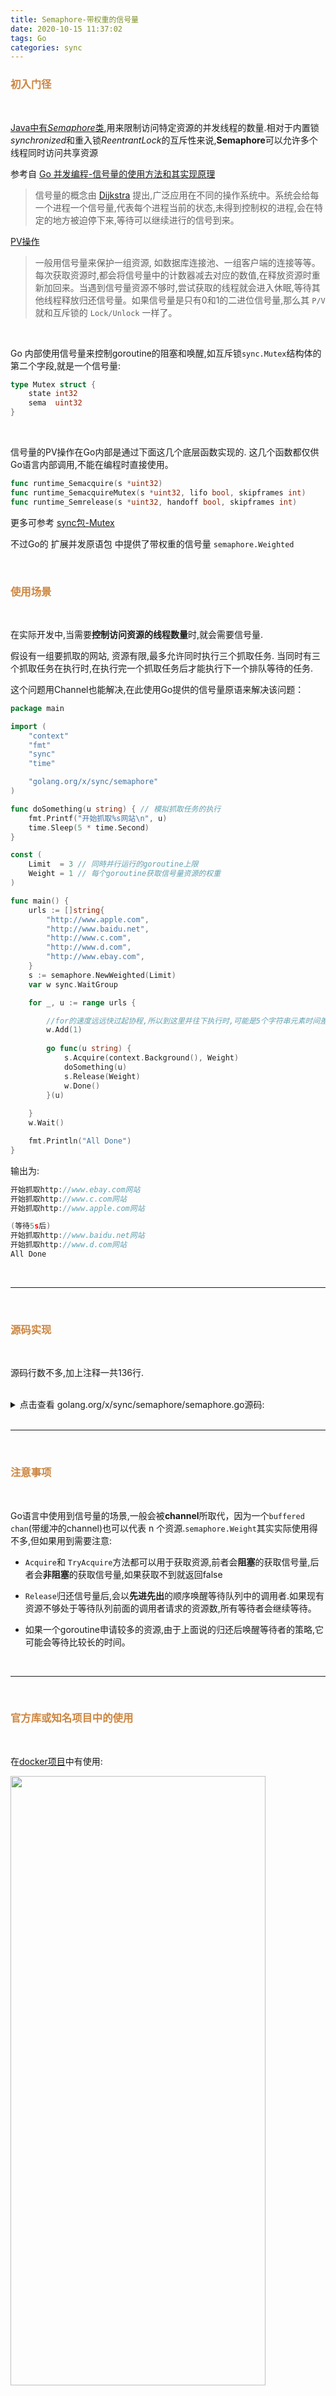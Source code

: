 ```yaml
---
title: Semaphore-带权重的信号量
date: 2020-10-15 11:37:02
tags: Go
categories: sync
---
```






### <font color="#CD853F">初入门径</font>


<br>

[Java中有*Semaphore*类](https://mp.weixin.qq.com/s/tuPdicQwDxmliKxdsC6NgQ),用来限制访问特定资源的并发线程的数量.相对于内置锁*synchronized*和重入锁*ReentrantLock*的互斥性来说,**Semaphore**可以允许多个线程同时访问共享资源


参考自 [Go 并发编程-信号量的使用方法和其实现原理](https://mp.weixin.qq.com/s/Pc9iWLvW7kfP-19QnaYYVA)


> 信号量的概念由 [Dijkstra](https://dashen.tech/2020/05/07/%E5%A4%A9%E7%A5%9E%E8%8D%9F%E8%90%83/#Dijkstra) 提出,广泛应用在不同的操作系统中。系统会给每一个进程一个信号量,代表每个进程当前的状态,未得到控制权的进程,会在特定的地方被迫停下来,等待可以继续进行的信号到来。

[PV操作](https://dashen.tech/2018/09/01/PV%E6%93%8D%E4%BD%9C/)




> 一般用信号量来保护一组资源, 如数据库连接池、一组客户端的连接等等。每次获取资源时,都会将信号量中的计数器减去对应的数值,在释放资源时重新加回来。当遇到信号量资源不够时,尝试获取的线程就会进入休眠,等待其他线程释放归还信号量。如果信号量是只有0和1的二进位信号量,那么其 `P/V` 就和互斥锁的 `Lock/Unlock` 一样了。


<br>

Go 内部使用信号量来控制goroutine的阻塞和唤醒,如互斥锁`sync.Mutex`结构体的第二个字段,就是一个信号量:

```go
type Mutex struct {
    state int32
    sema  uint32
}
```

<br>

信号量的PV操作在Go内部是通过下面这几个底层函数实现的. 这几个函数都仅供Go语言内部调用,不能在编程时直接使用。



```go
func runtime_Semacquire(s *uint32)
func runtime_SemacquireMutex(s *uint32, lifo bool, skipframes int)
func runtime_Semrelease(s *uint32, handoff bool, skipframes int)
```

更多可参考 [sync包-Mutex](https://dashen.tech/2019/05/08/sync%E5%8C%85-Mutex/)


不过Go的 扩展并发原语包 中提供了带权重的信号量 `semaphore.Weighted`

<br>



### <font color="#CD853F">使用场景</font>

<br>


在实际开发中,当需要**控制访问资源的线程数量**时,就会需要信号量.

假设有一组要抓取的网站, 资源有限,最多允许同时执行三个抓取任务. 当同时有三个抓取任务在执行时,在执行完一个抓取任务后才能执行下一个排队等待的任务. 

这个问题用Channel也能解决,在此使用Go提供的信号量原语来解决该问题：

```go
package main

import (
	"context"
	"fmt"
	"sync"
	"time"

	"golang.org/x/sync/semaphore"
)

func doSomething(u string) { // 模拟抓取任务的执行
	fmt.Printf("开始抓取%s网站\n", u)
	time.Sleep(5 * time.Second)
}

const (
	Limit  = 3 // 同時并行运行的goroutine上限
	Weight = 1 // 每个goroutine获取信号量资源的权重
)

func main() {
	urls := []string{
		"http://www.apple.com",
		"http://www.baidu.net",
		"http://www.c.com",
		"http://www.d.com",
		"http://www.ebay.com",
	}
	s := semaphore.NewWeighted(Limit)
	var w sync.WaitGroup

	for _, u := range urls {

        //for的速度远远快过起协程,所以到这里并往下执行时,可能是5个字符串元素时间差不多
		w.Add(1)
		
		go func(u string) {
			s.Acquire(context.Background(), Weight)
			doSomething(u)
			s.Release(Weight)
			w.Done()
		}(u)
		
	}
	w.Wait()

	fmt.Println("All Done")
}
```

输出为:

```go
开始抓取http://www.ebay.com网站
开始抓取http://www.c.com网站
开始抓取http://www.apple.com网站

(等待5s后)
开始抓取http://www.baidu.net网站
开始抓取http://www.d.com网站
All Done
```

<br>


---


<br>


### <font color="#CD853F">源码实现</font>

<br>

源码行数不多,加上注释一共136行.

<br>

<details>

<summary>点击查看 golang.org/x/sync/semaphore/semaphore.go源码:</summary>

```go
// Copyright 2017 The Go Authors. All rights reserved.
// Use of this source code is governed by a BSD-style
// license that can be found in the LICENSE file.

// Package semaphore provides a weighted semaphore implementation.
package semaphore // import "golang.org/x/sync/semaphore"

import (
	"container/list"
	"context"
	"sync"
)


// 如果调用者请求不到信号量的资源就会被加入等待者列表里
type waiter struct {
	n     int64  // 调用者请求的资源数

    // ready通道会在调用者可以被重新唤醒的时候被close掉,从而起到通知正在阻塞读取ready通道的等待者的作用
	ready chan<- struct{} // Closed when semaphore acquired. // 当调用者可以获取到信号量资源时, close这个chan
}

// NewWeighted creates a new weighted semaphore with the given
// maximum combined weight for concurrent access.
func NewWeighted(n int64) *Weighted {
	w := &Weighted{size: n}
	return w
}

// Weighted provides a way to bound concurrent access to a resource.
// The callers can request access with a given weight.
type Weighted struct {
	size    int64  // 字段用来记录信号量拥有的最大资源数
	cur     int64  // 标识当前已被使用的资源数
	mu      sync.Mutex  // 互斥锁,用来提供对其他字段的临界区保护
	waiters list.List  // 表示申请资源时由于可使用资源不够而陷入阻塞等待的调用者列表
}

// Acquire acquires the semaphore with a weight of n, blocking until resources
// are available or ctx is done. On success, returns nil. On failure, returns
// ctx.Err() and leaves the semaphore unchanged.
//
// If ctx is already done, Acquire may still succeed without blocking.

// Acquire方法会监控资源是否可用,且还会检测传递进来的context.Context对象是否发送了超时过期或者取消的信号
func (s *Weighted) Acquire(ctx context.Context, n int64) error {
	s.mu.Lock()

    // 如果恰好有足够的资源,也没有排队等待获取资源的goroutine,则将cur加上n后直接返回
	if s.size-s.cur >= n && s.waiters.Len() == 0 {
		s.cur += n
		s.mu.Unlock()
		return nil
	}

    // 请求的资源数 > 能提供的最大资源数, 则该任务处理不了,走错误处理逻辑
	if n > s.size {
		// Don't make other Acquire calls block on one that's doomed to fail.
		s.mu.Unlock()
        // 依赖ctx的状态返回,否则一直等待
		<-ctx.Done()
		return ctx.Err()
	}

    // 现存资源不够, 需要把调用者加入到等待队列中
    // 创建了一个ready chan,以便被通知唤醒
	ready := make(chan struct{})
    //如果调用者请求不到信号量的资源就会被加入等待者列表里
	w := waiter{n: n, ready: ready}
	elem := s.waiters.PushBack(w)
	s.mu.Unlock()


     // 等待
	select {
	case <-ctx.Done():  // context的Done被关闭
		err := ctx.Err()
		s.mu.Lock()
		select {
		case <-ready: // 如果被唤醒了,则忽略ctx的状态
			// Acquired the semaphore after we were canceled.  Rather than trying to
			// fix up the queue, just pretend we didn't notice the cancelation.
			err = nil
		default: // 通知waiter
			isFront := s.waiters.Front() == elem
			s.waiters.Remove(elem)
			// If we're at the front and there're extra tokens left, notify other waiters.
            // 通知其它的waiters,检查是否有足够的资源
			if isFront && s.size > s.cur {
				s.notifyWaiters()
			}
		}
		s.mu.Unlock()
		return err

	case <-ready: // 等待者被唤醒
		return nil
	}
}

// TryAcquire acquires the semaphore with a weight of n without blocking.
// On success, returns true. On failure, returns false and leaves the semaphore unchanged.
func (s *Weighted) TryAcquire(n int64) bool {
	s.mu.Lock()
	success := s.size-s.cur >= n && s.waiters.Len() == 0
	if success {
		s.cur += n
	}
	s.mu.Unlock()
	return success
}


// Release releases the semaphore with a weight of n.
//Release方法很简单, 它将当前计数值减去释放的资源数 n, 并调用notifyWaiters方法,尝试唤醒等待队列中的调用者,看是否有足够的资源被获取
func (s *Weighted) Release(n int64) {
	s.mu.Lock()
	s.cur -= n
	if s.cur < 0 {
		s.mu.Unlock()
		panic("semaphore: released more than held")
	}
	s.notifyWaiters()
	s.mu.Unlock()
}


// notifyWaiters方法 会逐个检查队列里等待的调用者,如果现存资源 够等待者请求的数量n,或者是没有等待者了,就返回
func (s *Weighted) notifyWaiters() {
	for {
		next := s.waiters.Front()
		if next == nil {
			break // No more waiters blocked. // 没有等待者了,直接返回
		}

		w := next.Value.(waiter)
		if s.size-s.cur < w.n {
            // 如果现有资源不够队列头调用者请求的资源数,就退出所有等待者会继续等待
            // 这里还是按照先入先出的方式处理是为了避免饥饿

			// Not enough tokens for the next waiter.  We could keep going (to try to
			// find a waiter with a smaller request), but under load that could cause
			// starvation for large requests; instead, we leave all remaining waiters
			// blocked.
			//
			// Consider a semaphore used as a read-write lock, with N tokens, N
			// readers, and one writer.  Each reader can Acquire(1) to obtain a read
			// lock.  The writer can Acquire(N) to obtain a write lock, excluding all
			// of the readers.  If we allow the readers to jump ahead in the queue,
			// the writer will starve — there is always one token available for every
			// reader.
			break
		}

		s.cur += w.n
		s.waiters.Remove(next)
		close(w.ready)
	}
}
// notifyWaiters方法 是按照先入先出的方式唤醒调用者。当释放 100 个资源时，如果第一个等待者需要 101 个资源，那么，队列中的所有等待者都会继续等待，即使队列后面有的等待者只需要 1 个资源。这样做的目的是避免饥饿，否则的话，资源可能总是被那些请求资源数小的调用者获取，这样一来，请求资源数巨大的调用者，就没有机会获得资源了。


```

</details>



<br>


---

<br>



###  <font color="#CD853F">注意事项</font>

<br>

Go语言中使用到信号量的场景,一般会被**channel**所取代，因为一个`buffered chan`(带缓冲的channel)也可以代表 n 个资源.`semaphore.Weight`其实实际使用得不多,但如果用到需要注意:


- `Acquire`和 `TryAcquire`方法都可以用于获取资源,前者会**阻塞**的获取信号量,后者会**非阻塞**的获取信号量,如果获取不到就返回false

- `Release`归还信号量后,会以**先进先出**的顺序唤醒等待队列中的调用者.如果现有资源不够处于等待队列前面的调用者请求的资源数,所有等待者会继续等待。

- 如果一个goroutine申请较多的资源,由于上面说的归还后唤醒等待者的策略,它可能会等待比较长的时间。



<br>

---

<br>



### <font color="#CD853F">官方库或知名项目中的使用</font>

<br>



在[docker项目](https://github.com/moby/moby/blob/master/daemon/daemon.go)中有使用:

<img src="Semaphore-带权重的信号量/4.png" width = 90% height = 50% />



<br>


而在大多数项目中,都用**channel**来替代**semaphore.Weight**作为信号量,

如Go的官方库`net`:


<img src="Semaphore-带权重的信号量/1.png" width = 90% height = 50% />

<br>

如`golang.org/x/net/netutil/listen.go`:

<img src="Semaphore-带权重的信号量/2.png" width = 90% height = 50% />

<br>

如[go/pkg/mod/gopkg.in/gographics/imagick.v2@v2.6.0/imagick/magick_wand_env.go](https://github.com/gographics/imagick/tree/v2.6.0):



<img src="Semaphore-带权重的信号量/3.png" width = 90% height = 50% />


<br>

[这里](https://github.com/siddontang/go/blob/master/sync2/semaphore.go)有另一种实现